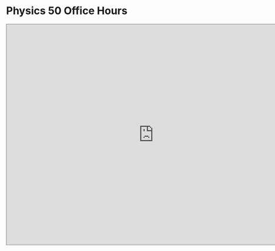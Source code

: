 # Physics 50 Office Hours

<iframe src="https://calendar.google.com/calendar/embed?height=600&amp;wkst=1&amp;bgcolor=%23ffffff&amp;ctz=America%2FLos_Angeles&amp;src=Y19tM2pzaTYyYXA2dHRjMDJramI5bDhxYzRnc0Bncm91cC5jYWxlbmRhci5nb29nbGUuY29t&amp;color=%23C0CA33&amp;mode=AGENDA&amp;title=Physics%2050%20Office%20Hours" style="border:solid 1px #777" width="800" height="600" frameborder="0" scrolling="no"></iframe>